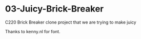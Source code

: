 # 03-Juicy-Brick-Breaker
C220 Brick Breaker clone project that we are trying to make juicy

Thanks to kenny.nl for font.
